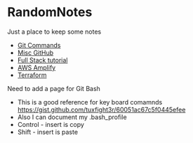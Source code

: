 # RandomNotes
Just a place to keep some notes

* [Git Commands](https://github.com/KidPluto/RandomNotes/blob/main/AllTheNotes/GitCommands.md)
* [Misc GitHub](https://github.com/KidPluto/RandomNotes/blob/main/AllTheNotes/MiscGitHub.md)
* [Full Stack tutorial](https://github.com/KidPluto/RandomNotes/blob/main/AllTheNotes/FullStackTutotial.md)
* [AWS Amplify](https://github.com/KidPluto/RandomNotes/blob/main/AllTheNotes/AwsAmplify.md)
* [Terraform](https://github.com/KidPluto/RandomNotes/blob/main/AllTheNotes/Terraform.md)

Need to add a page for Git Bash

* This is a good reference for key board comamnds https://gist.github.com/tuxfight3r/60051ac67c5f0445efee
* Also I can document my .bash_profile
* Control - insert is copy
* Shift - insert is paste


